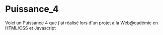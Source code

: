 # Puissance_4

Voici un Puissance 4 que j'ai réalisé lors d'un projet à la Web@cadémie en HTML/CSS et Javascript
